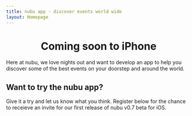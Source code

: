 ```yaml
---
title: nubu app - discover events world wide
layout: Homepage
---
```


<div class='squashed'>

# <center>Coming soon to iPhone</center>
Here at nubu, we love nights out and want to develop an app to help you discover some of the best events on your doorstep and around the world.
## Want to try the nubu app?
Give it a try and let us know what you think. Register below for the chance to receieve an invite for our first release of nubu v0.7 beta for iOS.

</div>